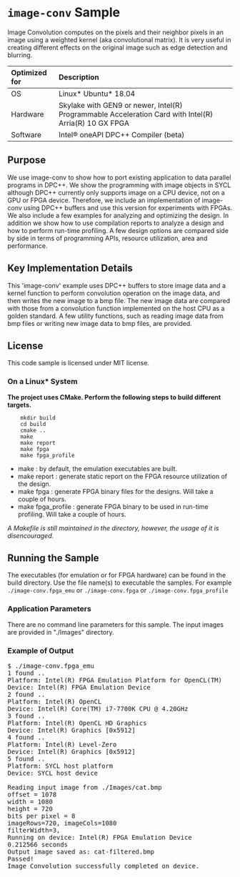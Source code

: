 # `image-conv` Sample

Image Convolution computes on the pixels and their neighbor pixels in an image using a weighted kernel (aka convolutional matrix). It is very useful in creating different effects on the original image such as edge detection and blurring. 

| Optimized for                     | Description
|:---                               |:---
| OS                                | Linux* Ubuntu* 18.04
| Hardware                          | Skylake with GEN9 or newer, Intel(R) Programmable Acceleration Card with Intel(R) Arria(R) 10 GX FPGA
| Software                          | Intel&reg; oneAPI DPC++ Compiler (beta)  

## Purpose

We use image-conv to show how to port existing application to data parallel programs in DPC++. We show the programming with image objects in SYCL although DPC++ currently only supports image on a CPU device, not on a GPU or FPGA device. Therefore, we include an implementation of image-conv using DPC++ buffers and use this version for experiments with FPGAs. We also include a few examples for analyzing and optimizing the design. In addition we show how to use compilation reports to analyze a design and how to perform run-time profiling. A few design options are compared side by side in terms of programming APIs, resource utilization, area and performance.

## Key Implementation Details 

This 'image-conv' example uses DPC++ buffers to store image data and a kernel function to perform convolution operation on the image data, and then writes the new image to a bmp file. The new image data are compared with those from a convolution function implemented on the host CPU as a golden standard.  A few utility functions, such as reading image data from bmp files or writing new image data to bmp files, are provided. 

## License  
This code sample is licensed under MIT license. 

### On a Linux* System

**The project uses CMake. Perform the following steps to build different targets.** 

```
    mkdir build
    cd build
    cmake ..
    make
    make report
    make fpga
    make fpga_profile
```
* make : by default, the emulation executables are built.
* make report : generate static report on the FPGA resource utilization of the design.
* make fpga : generate FPGA binary files for the designs. Will take a couple of hours.
* make fpga_profile : generate FPGA binary to be used in run-time profiling. Will take a couple of hours.

*A Makefile is still maintained in the directory, however, the usage of it is disencouraged.*

## Running the Sample

The executables (for emulation or for FPGA hardware) can be found in the build directory. Use the file name(s) to executable the samples. For example
    ```
    ./image-conv.fpga_emu
    ```
or
    ```
    ./image-conv.fpga
    ```
or
    ```
    ./image-conv.fpga_profile
    ```

### Application Parameters
There are no command line parameters for this sample. The input images are provided in "./Images" directory.

### Example of Output
<pre>
$ ./image-conv.fpga_emu 
1 found ..
Platform: Intel(R) FPGA Emulation Platform for OpenCL(TM)
Device: Intel(R) FPGA Emulation Device
2 found ..
Platform: Intel(R) OpenCL
Device: Intel(R) Core(TM) i7-7700K CPU @ 4.20GHz
3 found ..
Platform: Intel(R) OpenCL HD Graphics
Device: Intel(R) Graphics [0x5912]
4 found ..
Platform: Intel(R) Level-Zero
Device: Intel(R) Graphics [0x5912]
5 found ..
Platform: SYCL host platform
Device: SYCL host device

Reading input image from ./Images/cat.bmp
offset = 1078
width = 1080
height = 720
bits per pixel = 8
imageRows=720, imageCols=1080
filterWidth=3, 
Running on device: Intel(R) FPGA Emulation Device
0.212566 seconds
Output image saved as: cat-filtered.bmp
Passed!
Image Convolution successfully completed on device.
</pre>
